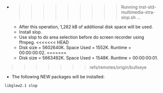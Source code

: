 * >>>>>>>>> Running inst-std-multimedia-xtra-slop.sh ...
  * After this operation, 1,262 kB of additional disk space will be used.
  * Install slop.
  * Use slop to do area selection before do screen recorder using ffmpeg.
<<<<<<< HEAD
  * Disk size = 5602640K. Space Used = 1552K. Runtime = 00:00:00:02.
=======
  * Disk size = 5663492K. Space Used = 1548K. Runtime = 00:00:00:01.
>>>>>>> refs/remotes/origin/bullseye
  * The following NEW packages will be installed:
  ```bash
libglew2.1 slop
  ```
